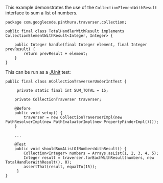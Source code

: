This example demonstrates the use of the `CollectionElementWithResult` interface to sum a list of numbers.

```
package com.googlecode.pinthura.traverser.collection;

public final class TotalHandlerWithResult implements CollectionElementWithResult<Integer, Integer> {

    public Integer handle(final Integer element, final Integer prevResult) {
        return prevResult + element;
    }
}
```

This can be run as a [JUnit](http://www.junit.org) test:

```
public final class ACollectionTraverserUnderIntTest {

     private static final int SUM_TOTAL = 15;

    private CollectionTraverser traverser;

    @Before
    public void setup() {
        traverser = new CollectionTraverserImpl(new PathResolverImpl(new PathEvaluatorImpl(new PropertyFinderImpl())));
    }

    ...

    @Test
    public void shouldSumAListOfNumbersWithResult() {
        Collection<Integer> numbers = Arrays.asList(1, 2, 3, 4, 5);
        Integer result = traverser.forEachWithResult(numbers, new TotalHandlerWithResult(), 0);
        assertThat(result, equalTo(15));
     }
}
```